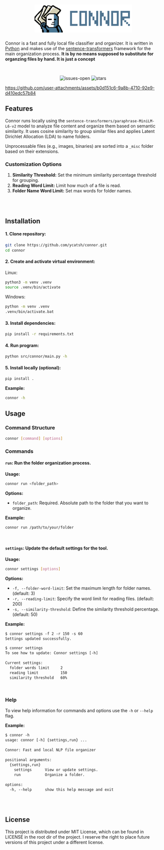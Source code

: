 <h1 align="center">
<img src="./.github/logo.png" alt="Connor">
</h1>

Connor is a fast and fully local file classifier and organizer. It is written in [Python](https://www.python.org/) and makes use of the [sentence-transformers](https://sbert.net/) framework for the main organization process. **It is by no means supposed to substitute for organzing files by hand. It is just a concept**

<br>

<div align="center">

![issues-open](https://img.shields.io/github/issues/ycatsh/connor?color=507591&labelColor=1d1e1f&style=flat)
![stars](https://img.shields.io/github/stars/ycatsh/connor?color=507591&labelColor=1d1e1f&style=flat)

</div>

https://github.com/user-attachments/assets/b0d151c6-9a8b-4710-92e9-d410edc57b84

## Features
Connor runs locally using the `sentence-transformers/paraphrase-MiniLM-L6-v2` model to analyze file content and organize them based on semantic similarity. It uses cosine similarity to group similar files and applies Latent Dirichlet Allocation (LDA) to name folders.  

Unprocessable files (e.g., images, binaries) are sorted into a `_misc` folder based on their extensions.

### Customization Options
1. **Similarity Threshold:** Set the minimum similarity percentage threshold for grouping.
2. **Reading Word Limit:** Limit how much of a file is read.
3. **Folder Name Word Limit:** Set max words for folder names.


<br>
<br>


## Installation

#### 1. Clone repository:

```bash
git clone https://github.com/ycatsh/connor.git
cd connor
```  

#### 2. Create and activate virtual environment:

Linux:
```bash
python3 -m venv .venv
source .venv/bin/activate
```  

Windows:
```bash
python -m venv .venv
.venv/bin/activate.bat
```

#### 3. Install dependencies:
```bash
pip install -r requirements.txt
```

#### 4. Run program:
```bash
python src/connor/main.py -h
```

#### 5. Install locally (optional):
```bash
pip install .
```

**Example:**  
```bash
connor -h
```
 

## Usage

### Command Structure

```bash
connor [command] [options]
```

### Commands
#### `run`: Run the folder organization process.

**Usage:**
```bash
connor run <folder_path>
```

**Options:**
- `folder_path`: Required. Absolute path to the folder that you want to organize.

**Example:**
```bash
connor run /path/to/your/folder
```

<br>

#### `settings`: Update the default settings for the tool.

**Usage:**
```bash
connor settings [options]
```

**Options:**
- `-f, --folder-word-limit`: Set the maximum length for folder names. (default: 3)
- `-r, --reading-limit`: Specify the word limit for reading files. (default: 200)
- `-s, --similarity-threshold`: Define the similarity threshold percentage. (default: 50)

**Example:**
```console
$ connor settings -f 2 -r 150 -s 60
Settings updated successfully.
```

```console
$ connor settings
To see how to update: Connor settings [-h]

Current settings:
  folder words limit     2
  reading limit          150
  similarity threshold   60%
```

<br>

### Help
To view help information for commands and options use the ``-h`` or `--help` flag.  

**Example:**
```console
$ connor -h
usage: connor [-h] {settings,run} ...

Connor: Fast and local NLP file organizer

positional arguments:
  {settings,run}
    settings      View or update settings.
    run           Organize a folder.

options:
  -h, --help      show this help message and exit
```


<br>
<br>


## License
This project is distributed under MIT License, which can be found in LICENSE in the root dir of the project. I reserve the right to place future versions of this project under a different license.
